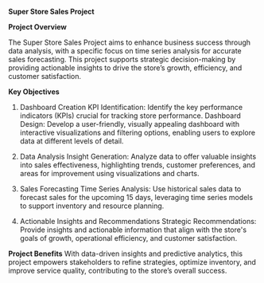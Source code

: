 **Super Store Sales Project**

**Project Overview**

The Super Store Sales Project aims to enhance business success through data analysis, with a specific focus on time series analysis for accurate sales forecasting. This project supports strategic decision-making by providing actionable insights to drive the store’s growth, efficiency, and customer satisfaction.

**Key Objectives**

1. Dashboard Creation
KPI Identification: Identify the key performance indicators (KPIs) crucial for tracking store performance.
Dashboard Design: Develop a user-friendly, visually appealing dashboard with interactive visualizations and filtering options, enabling users to explore data at different levels of detail.

2. Data Analysis
Insight Generation: Analyze data to offer valuable insights into sales effectiveness, highlighting trends, customer preferences, and areas for improvement using visualizations and charts.

3. Sales Forecasting
Time Series Analysis: Use historical sales data to forecast sales for the upcoming 15 days, leveraging time series models to support inventory and resource planning.

4. Actionable Insights and Recommendations
Strategic Recommendations: Provide insights and actionable information that align with the store's goals of growth, operational efficiency, and customer satisfaction.

**Project Benefits**
With data-driven insights and predictive analytics, this project empowers stakeholders to refine strategies, optimize inventory, and improve service quality, contributing to the store’s overall success.

